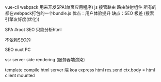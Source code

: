 vue-cli webpack 用来开发SPA(单页应用程序)
js 接管路由  路由映射组件
所有的都在webpack打包的一个bundle.js
优点：用户体验提升
缺点：SEO 极差  (搜索引擎友好度(优化))

SPA #root
SEO 只能分析html 

不依赖SEO的

SEO nuxt  PC


ssr  server side rendering (服务器端渲染)

template compile html server 端
koa express html res.send ctx.body = html
client  mounted